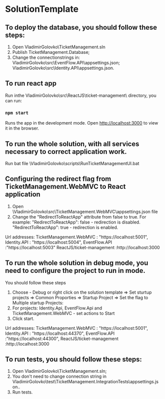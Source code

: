 # SolutionTemplate

## To deploy the database, you should follow these steps:
1. Open VladimirGolovko\TicketManagement.sln
1. Publish TicketManagement.Database;
2. Change the connectionstrings in:
	VladimirGolovko\src\EventFlow.API\appsettings.json; 
	VladimirGolovko\src\Identity.API\appsettings.json.

## To run react app 
Run inthe VladimirGolovko\src\ReactJS\ticket-management\ directory, you can run:
### `npm start`

Runs the app in the development mode.
Open [http://localhost:3000](http://localhost:3000) to view it in the browser.

## To run the whole solution, with all services necessary to correct application work.
Run bat file \VladimirGolovko\scripts\RunTicketManagementUI.bat

## Configuring the redirect flag from TicketManagement.WebMVC to React application
1. Open \VladimirGolovko\src\TicketManagement.WebMVC\appsettings.json file 
2. Сhange the "RedirectToReactApp" attribute from false to true.
For example:
"RedirectToReactApp": false - redirection is disabled.
"RedirectToReactApp": true - redirection is enabled.

Url addresses:
TicketManagement.WebMVC : "https://localhost:5001",
Identity.API : "https://localhost:5004",
EventFlow.API :"https://localhost:5003"
ReactJS/ticket-management :http://localhost:3000

## To run the whole solution in debug mode, you need to configure the project to run in <Multiple startup Projects> mode.
You should follow these steps
1. Choose - Debug or right click on the solution template => Set sturtup projects => Common Proporties => Startup Project => Set the flag to Multiple startup Projects:
2. For projects: Identity.Api, EventFlow.Api and TicketManagement.WebMVC - set actions to Start
3. Click start.

Url addresses:
TicketManagement.WebMVC : "https://localhost:5001",
Identity.API : "https://localhost:44370",
EventFlow.API :"https://localhost:44300",
ReactJS/ticket-management :http://localhost:3000

## To run tests, you should follow these steps:
1. Open VladimirGolovko\TicketManagement.sln;
2. You don't need to change connection string in VladimirGolovko\test\TicketManagement.IntegrationTests\appsettings.json..
2. Run tests.

